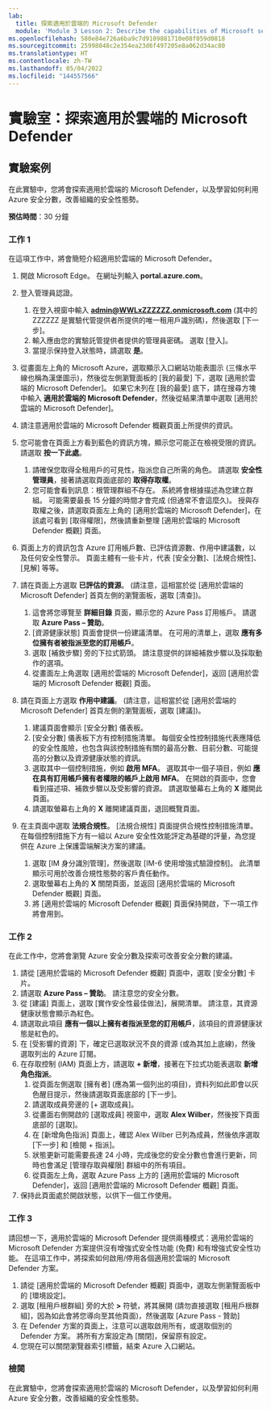 ```yaml
---
lab:
  title: 探索適用於雲端的 Microsoft Defender
  module: 'Module 3 Lesson 2: Describe the capabilities of Microsoft security solutions: Describe security management capabilities of Azure'
ms.openlocfilehash: 580e84e726a6ba9c7d9109881710e08f059d0818
ms.sourcegitcommit: 25998048c2e354ea23d6f497205e8a062d34ac80
ms.translationtype: HT
ms.contentlocale: zh-TW
ms.lasthandoff: 05/04/2022
ms.locfileid: "144557566"
---
```

# <a name="lab-explore-microsoft-defender-for-cloud"></a>實驗室：探索適用於雲端的 Microsoft Defender

## <a name="lab-scenario"></a>實驗案例

在此實驗中，您將會探索適用於雲端的 Microsoft Defender，以及學習如何利用 Azure 安全分數，改善組織的安全性態勢。

**預估時間**：30 分鐘

### <a name="task-1"></a>工作 1

在這項工作中，將會簡短介紹適用於雲端的 Microsoft Defender。

1. 開啟 Microsoft Edge。 在網址列輸入 **portal.azure.com**。

1. 登入管理員認證。
    1. 在登入視窗中輸入 **admin@WWLxZZZZZZ.onmicrosoft.com** (其中的 ZZZZZZ 是實驗代管提供者所提供的唯一租用戶識別碼)，然後選取 [下一步]。
    1. 輸入應由您的實驗託管提供者提供的管理員密碼。 選取 [登入]。
    1. 當提示保持登入狀態時，請選取 **是**。

1. 從畫面左上角的 Microsoft Azure，選取顯示入口網站功能表圖示 (三條水平線也稱為漢堡圖示)，然後從左側瀏覽面板的 [我的最愛] 下，選取 [適用於雲端的 Microsoft Defender]。  如果它未列在 [我的最愛] 底下，請在搜尋方塊中輸入 **適用於雲端的 Microsoft Defender**，然後從結果清單中選取 [適用於雲端的 Microsoft Defender]。

1. 請注意適用於雲端的 Microsoft Defender 概觀頁面上所提供的資訊。  

1. 您可能會在頁面上方看到藍色的資訊方塊，顯示您可能正在檢視受限的資訊。  請選取 **按一下此處**。
    1. 請確保您取得全租用戶的可見性，指派您自己所需的角色。  請選取 **安全性管理員**，接著請選取頁面底部的 **取得存取權**。
    1. 您可能會看到訊息：根管理群組不存在。  系統將會根據描述為您建立群組。  可能需要最長 15 分鐘的時間才會完成 (但通常不會這麼久)。  授與存取權之後，請選取頁面左上角的 [適用於雲端的 Microsoft Defender]，在該處可看到 [取得權限]，然後請重新整理 [適用於雲端的 Microsoft Defender 概觀] 頁面。

1. 頁面上方的資訊包含 Azure 訂用帳戶數、已評估資源數、作用中建議數，以及任何安全性警示。  頁面主體有一些卡片，代表 [安全分數]、[法規合規性]、[見解] 等等。  

1. 請在頁面上方選取 **已評估的資源**。  (請注意，這相當於從 [適用於雲端的 Microsoft Defender] 首頁左側的瀏覽面板，選取 [清查])。
    1. 這會將您導覽至 **詳細目錄** 頁面，顯示您的 Azure Pass 訂用帳戶。  請選取 **Azure Pass – 贊助**。
    1. [資源健康狀態] 頁面會提供一份建議清單。  在可用的清單上，選取 **應有多位擁有者被指派至您的訂用帳戶**。
    1. 選取 [補救步驟] 旁的下拉式箭頭。 請注意提供的詳細補救步驟以及採取動作的選項。  
    1. 從畫面左上角選取 [適用於雲端的 Microsoft Defender]，返回 [適用於雲端的 Microsoft Defender 概觀] 頁面。

1. 請在頁面上方選取 **作用中建議**。  (請注意，這相當於從 [適用於雲端的 Microsoft Defender] 首頁左側的瀏覽面板，選取 [建議])。
    1. 建議頁面會顯示 [安全分數] 儀表板。
    1. [安全分數] 儀表板下方有控制措施清單。 每個安全性控制措施代表應降低的安全性風險，也包含與該控制措施有關的最高分數、目前分數、可能提高的分數以及資源健康狀態的資訊。  
    1. 選取其中一個控制措施，例如 **啟用 MFA**。  選取其中一個子項目，例如 **應在具有訂用帳戶擁有者權限的帳戶上啟用 MFA**。  在開啟的頁面中，您會看到描述項、補救步驟以及受影響的資源。 請選取螢幕右上角的 **X** 離開此頁面。
    1. 請選取螢幕右上角的 **X** 離開建議頁面，退回概覽頁面。

1. 在主頁面中選取 **法規合規性**。 [法規合規性] 頁面提供合規性控制措施清單。  在每個控制措施下方有一組以 Azure 安全性效能評定為基礎的評量，為您提供在 Azure 上保護雲端解決方案的建議。
    1. 選取 [IM 身分識別管理]，然後選取 [IM-6 使用增強式驗證控制]。  此清單顯示可用於改善合規性態勢的客戶責任動作。
    1. 選取螢幕右上角的 **X** 關閉頁面，並返回 [適用於雲端的 Microsoft Defender 概觀] 頁面。
    1. 將 [適用於雲端的 Microsoft Defender 概觀] 頁面保持開啟，下一項工作將會用到。

### <a name="task-2"></a>工作 2

在此工作中，您將會瀏覽 Azure 安全分數及探索可改善安全分數的建議。

1. 請從 [適用於雲端的 Microsoft Defender 概觀] 頁面中，選取 [安全分數] 卡片。
1. 請選取 **Azure Pass – 贊助**。  請注意您的安全分數。
1. 從 [建議] 頁面上，選取 [實作安全性最佳做法]，展開清單。 請注意，其資源健康狀態會顯示為紅色。
1. 請選取此項目 **應有一個以上擁有者指派至您的訂用帳戶**，該項目的資源健康狀態是紅色的。
1. 在 [受影響的資源] 下，確定已選取狀況不良的資源 (或為其加上底線)，然後選取列出的 Azure 訂閱。
1. 在存取控制 (IAM) 頁面上方，請選取 **+ 新增**，接著在下拉式功能表選取 **新增角色指派**。
    1. 從頁面左側選取 [擁有者] (應為第一個列出的項目)，資料列如此即會以灰色醒目提示，然後請選取頁面底部的 [下一步]。
    1. 請選取成員旁邊的 [+ 選取成員]。
    1. 從畫面右側開啟的 [選取成員] 視窗中，選取 **Alex Wilber**，然後按下頁面底部的 [選取]。  
    1. 在 [新增角色指派] 頁面上，確認 Alex Wilber 已列為成員，然後依序選取 [下一步] 和 [檢閱 + 指派]。
    1. 狀態更新可能需要長達 24 小時，完成後您的安全分數也會進行更新，同時也會滿足 [管理存取與權限] 群組中的所有項目。
    1. 從頁面左上角，選取 Azure Pass 上方的 [適用於雲端的 Microsoft Defender]，返回 [適用於雲端的 Microsoft Defender 概觀] 頁面。
1. 保持此頁面處於開啟狀態，以供下一個工作使用。

### <a name="task-3"></a>工作 3

請回想一下，適用於雲端的 Microsoft Defender 提供兩種模式：適用於雲端的 Microsoft Defender 方案提供沒有增強式安全性功能 (免費) 和有增強式安全性功能。 在這項工作中，將探索如何啟用/停用各個適用於雲端的 Microsoft Defender 方案。

1. 請從 [適用於雲端的 Microsoft Defender 概觀] 頁面中，選取左側瀏覽面板中的 [環境設定]。
1. 選取 [租用戶根群組] 旁的大於 **>** 符號，將其展開 (請勿直接選取 [租用戶根群組]，因為如此會將您導向至其他頁面)，然後選取 [Azure Pass - 贊助]
1. 在 Defender 方案的頁面上，注意可以選取啟用所有，或選取個別的 Defender 方案。 將所有方案設定為 [關閉]，保留原有設定。
1. 您現在可以關閉瀏覽器索引標籤，結束 Azure 入口網站。

### <a name="review"></a>檢閱

在此實驗中，您將會探索適用於雲端的 Microsoft Defender，以及學習如何利用 Azure 安全分數，改善組織的安全性態勢。
